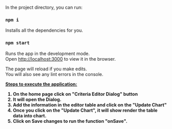 
In the project directory, you can run:


### `npm i`

Installs all the dependencies for you.<br />

### `npm start`

Runs the app in the development mode.<br />
Open [http://localhost:3000](http://localhost:3000) to view it in the browser.

The page will reload if you make edits.<br />
You will also see any lint errors in the console.



<b><u>Steps to execute the application: </u><b>

1) On the home page click on "Criteria Editor Dialog" button
2) It will open the Dialog.
3) Add the information in the editor table and click on the "Update Chart"
4) Once you click on the "Update Chart", it will show render the table data into chart.
5) Click on Save changes to run the function "onSave".
